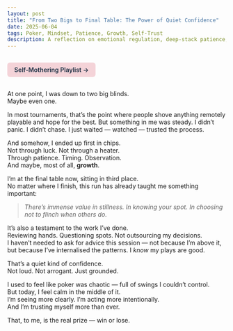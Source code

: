 ```yaml
---
layout: post
title: "From Two Bigs to Final Table: The Power of Quiet Confidence"
date: 2025-06-04
tags: Poker, Mindset, Patience, Growth, Self-Trust
description: A reflection on emotional regulation, deep-stack patience, and how trusting the process helped me turn a near-elimination into a final table run.
---
```


<a href="https://music.youtube.com/playlist?list=PLuO5E1rh5RqIzePJeOjdXo62gwnYJ748_&si=NvtF0mzI9Sx2IoPu&shuffle=1" 
   target="_blank" 
   class="back-button"
   style="display:inline-block; margin: 1rem auto; background-color: #F4D3D8; color: #1A2D41; padding: 0.5rem 1rem; border-radius: 6px; font-weight: 600; text-decoration: none;">
  Self‑Mothering Playlist →
</a>

At one point, I was down to two big blinds.  
Maybe even one.

In most tournaments, that’s the point where people shove anything remotely playable and hope for the best. But something in me was steady. I didn’t panic. I didn’t chase. I just waited — watched — trusted the process.

And somehow, I ended up first in chips.  
Not through luck. Not through a heater.  
Through patience. Timing. Observation.  
And maybe, most of all, **growth**.

I’m at the final table now, sitting in third place.  
No matter where I finish, this run has already taught me something important:  
> *There’s immense value in stillness. In knowing your spot. In choosing not to flinch when others do.*

It’s also a testament to the work I’ve done.  
Reviewing hands. Questioning spots. Not outsourcing my decisions.  
I haven’t needed to ask for advice this session — not because I’m above it, but because I’ve internalised the patterns. I *know* my plays are good.

That’s a quiet kind of confidence.  
Not loud. Not arrogant. Just grounded.

I used to feel like poker was chaotic — full of swings I couldn’t control.  
But today, I feel calm in the middle of it.  
I’m seeing more clearly. I’m acting more intentionally.  
And I’m trusting myself more than ever.

That, to me, is the real prize — win or lose.